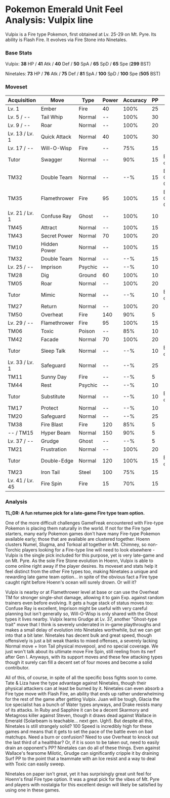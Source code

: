 # Pokemon Emerald Unit Feel Analysis: Vulpix line

Vulpix is a Fire type Pokemon, first obtained at Lv. 25-29 on Mt. Pyre. Its ability is Flash Fire. It evolves via Fire Stone into Ninetales. 

### Base Stats

Vulpix: **38** HP / **41** Atk / **40** Def / **50** SpA / **65** SpD / **65** Spe (**299** BST)

Ninetales: **73** HP / **76** Atk / **75** Def / **81** SpA / **100** SpD / **100** Spe (**505** BST)

### Moveset

| Acquisition     | Move         | Type    | Power | Accuracy | PP | Notes              |
|-----------------|--------------|---------|-------|----------|----|--------------------|
| Lv. 1           | Ember        | Fire    | 40    | 100%     | 25 |                    |
| Lv. 5 / --      | Tail Whip    | Normal  | --    | 100%     | 30 |                    |
| Lv. 9 / --      | Roar         | Normal  | --    | 100%     | 20 |                    |
| Lv. 13 / Lv. 1  | Quick Attack | Normal  | 40    | 100%     | 30 |                    |
| Lv. 17 / --     | Will-O-Wisp  | Fire    | --    | 75%      | 15 |                    |
| Tutor           | Swagger      | Normal  | --    | 90%      | 15 | Emerald only       |
| TM32            | Double Team  | Normal  | --    | --%      | 15 | Buy at Game Corner |
| TM35            | Flamethrower | Fire    | 95    | 100%     | 15 | Buy at Game Corner |
| Lv. 21 / Lv. 1  | Confuse Ray  | Ghost   | --    | 100%     | 10 |                    |
| TM45            | Attract      | Normal  | --    | 100%     | 15 |                    |
| TM43            | Secret Power | Normal  | 70    | 100%     | 20 |                    |
| TM10            | Hidden Power | Normal  | --    | 100%     | 15 |                    |
| TM32            | Double Team  | Normal  | --    | --%      | 15 |                    |
| Lv. 25 / --     | Imprison     | Psychic | --    | --%      | 10 |                    |
| TM28            | Dig          | Ground  | 60    | 100%     | 10 |                    |
| TM05            | Roar         | Normal  | --    | 100%     | 20 |                    |
| Tutor           | Mimic        | Normal  | --    | --%      | 10 | Emerald only       |
| TM27            | Return       | Normal  | --    | 100%     | 20 |                    |
| TM50            | Overheat     | Fire    | 140   | 90%      | 5  |                    |
| Lv. 29 / --     | Flamethrower | Fire    | 95    | 100%     | 15 |                    |
| TM06            | Toxic        | Poison  | --    | 85%      | 10 |                    |
| TM42            | Facade       | Normal  | 70    | 100%     | 20 |                    |
| Tutor           | Sleep Talk   | Normal  | --    | --%      | 10 | Emerald only       |
| Lv. 33 / Lv. 1  | Safeguard    | Normal  | --    | --%      | 25 |                    |
| TM11            | Sunny Day    | Fire    | --    | --%      | 5  |                    |
| TM44            | Rest         | Psychic | --    | --%      | 10 |                    |
| Tutor           | Substitute   | Normal  | --    | --%      | 10 | Emerald only       |
| TM17            | Protect      | Normal  | --    | --%      | 10 |                    |
| TM20            | Safeguard    | Normal  | --    | --%      | 25 |                    |
| TM38            | Fire Blast   | Fire    | 120   | 85%      | 5  |                    |
| -- / TM15       | Hyper Beam   | Normal  | 150   | 90%      | 5  |                    |
| Lv. 37 / --     | Grudge       | Ghost   | --    | --%      | 5  |                    |
| TM21            | Frustration  | Normal  | --    | 100%     | 20 |                    |
| Tutor           | Double-Edge  | Normal  | 120   | 100%     | 15 | Emerald only       |
| TM23            | Iron Tail    | Steel   | 100   | 75%      | 15 |                    |
| Lv. 41 / Lv. 45 | Fire Spin    | Fire    | 15    | 70%      | 15 |                    |

### Analysis

**TL;DR: A fun returnee pick for a late-game Fire type team option.**

One of the more difficult challenges GameFreak encountered with Fire-type Pokemon is placing them naturally in the world. If not for the Fire type starters, many early Pokemon games don't have many Fire-type Pokemon available early; those that are available are clustered together. Hoenn clusters Numel, Slugma, and Torkoal all together in Mt. Chimney, so non-Torchic players looking for a Fire-type line will need to look elsewhere - Vulpix is the single pick included for this purpose, yet is very late-game and on Mt. Pyre. As the sole Fire Stone evolution in Hoenn, Vulpix is able to come online right away if the player desires. Its moveset and stats help it feel distinct from the other Fire types too, making Ninetales a unique and rewarding late game team option... in spite of the obvious fact a Fire type caught right before Hoenn's ocean will surely drown. Or will it?

Vulpix is nearby or at Flamethrower level at base or can use the Overheat TM for stronger single-shot damage, allowing it to gain Exp. against random trainers even before evolving. It gets a huge stack of status moves too: Confuse Ray is excellent, Imprison might be useful with very careful planning but isn't generally so, Will-O-Wisp is only shared with the Ghost types it lives nearby. Vulpix learns Grudge at Lv. 37, another "Ghost-type trait" move that I think is severely underrated in in-game playthroughs and makes a small delay of evolution into Ninetales worthwhile, but we can get into that a bit later. Ninetales has decent bulk and great speed, though offensively is just a bit weak thanks to mixed offenses, a severely lacking Normal move + Iron Tail physical movepool, and no special coverage. We just won't talk about its ultimate move Fire Spin, still reeling from its nerf after Gen I. Anyways, with its support moves and these few attacking types though it surely can fill a decent set of four moves and become a solid contributor.

All of this, of course, in spite of all the specific boss fights soon to come. Tate & Liza have the type advantage against Ninetales, though their physical attackers can at least be burned by it. Ninetales can even absorb a Fire type move with Flash Fire, an ability that ends up rather underwhelming for the rest of the game after getting Vulpix. Juan will be tough, Glacia the Ice specialist has a bunch of Water types anyways, and Drake resists many of its attacks. In Ruby and Sapphire it can be a decent Skarmory and Metagross killer against Steven, though it draws dead against Wallace in Emerald (Solarbeam is teachable... next gen. Ugh!). But despite all this, Ninetales is still strangely solid? 100 Speed is incredibly high for these games and means that it gets to set the pace of the battle even on bad matchups. Need a burn or confusion? Need to use Overheat to knock out the last third of a healthbar? Or, if it is soon to be taken out, need to easily drain an opponent's PP? Ninetales can do all of these things. Even against Wallace's fearsome Milotic, Grudge can significantly cripple it by draining Surf PP to the point that a teammate with an Ice resist and a way to deal with Toxic can easily sweep. 

Ninetales on paper isn't great, yet it has surprisingly great unit feel for Hoenn's final Fire type option. It was a great pick for the vibes of Mt. Pyre and players with nostalgia for this excellent design will likely be satisfied by using one in these games.